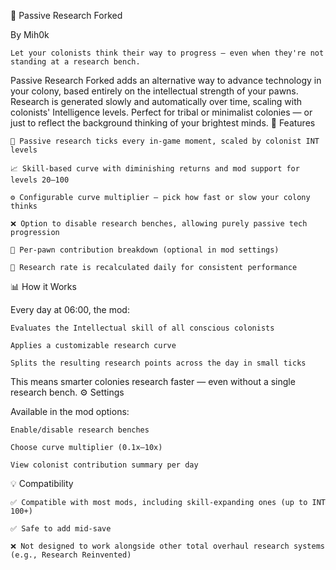 📜 Passive Research Forked

By Mih0k

    Let your colonists think their way to progress — even when they're not standing at a research bench.

Passive Research Forked adds an alternative way to advance technology in your colony, based entirely on the intellectual strength of your pawns. Research is generated slowly and automatically over time, scaling with colonists' Intelligence levels. Perfect for tribal or minimalist colonies — or just to reflect the background thinking of your brightest minds.
🔧 Features

    🧠 Passive research ticks every in-game moment, scaled by colonist INT levels

    📈 Skill-based curve with diminishing returns and mod support for levels 20–100

    ⚙️ Configurable curve multiplier — pick how fast or slow your colony thinks

    ❌ Option to disable research benches, allowing purely passive tech progression

    🧮 Per-pawn contribution breakdown (optional in mod settings)

    📅 Research rate is recalculated daily for consistent performance

📊 How it Works

Every day at 06:00, the mod:

    Evaluates the Intellectual skill of all conscious colonists

    Applies a customizable research curve

    Splits the resulting research points across the day in small ticks

This means smarter colonies research faster — even without a single research bench.
⚙️ Settings

Available in the mod options:

    Enable/disable research benches

    Choose curve multiplier (0.1x–10x)

    View colonist contribution summary per day

💡 Compatibility

    ✅ Compatible with most mods, including skill-expanding ones (up to INT 100+)

    ✅ Safe to add mid-save

    ❌ Not designed to work alongside other total overhaul research systems (e.g., Research Reinvented)
